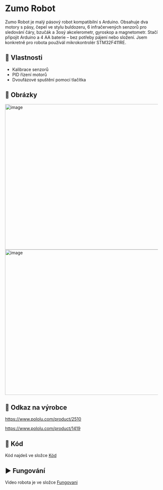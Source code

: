 # Zumo Robot

Zumo Robot je malý pásový robot kompatibilní s Arduino. Obsahuje dva motory s pásy, čepel ve stylu buldozeru, 6 infračervených senzorů pro sledování čáry, bzučák a 3osý akcelerometr, gyroskop a magnetometr. Stačí připojit Arduino a 4 AA baterie – bez potřeby pájení nebo složení.
Jsem konkretně pro robota používál mikrokontrolér STM32F411RE.

## 🔧 Vlastnosti
- Kalibrace senzorů
- PID řízení motorů
- Dvoufázové spuštění pomocí tlačítka

## 📸 Obrázky
<img width="600" height="480" alt="image" src="https://github.com/user-attachments/assets/f56063a3-0f15-4052-8798-1e2b3eeb80e7" />
<img width="600" height="480" alt="image" src="https://github.com/user-attachments/assets/949ed66c-f494-464b-a55e-928b1f15c18d" />


## 🔗 Odkaz na výrobce
https://www.pololu.com/product/2510

https://www.pololu.com/product/1419

## 📂 Kód
Kód najdeš ve složce [Kód](./Kód)

## ▶️ Fungování
Video robota je ve složce [Fungovani](./Fungovani)
